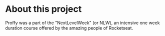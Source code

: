 # About this project
Proffy was a part of the "NextLevelWeek" (or NLW), an intensive one week duration course offered by the amazing people of Rocketseat.